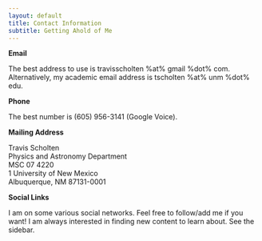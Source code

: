 ```yaml
---
layout: default
title: Contact Information
subtitle: Getting Ahold of Me
---
```

**Email**

The best address to use is travisscholten %at% gmail %dot% com. Alternatively, my academic email address is tscholten %at% unm %dot% edu.

**Phone**

The best number is (605) 956-3141 (Google Voice).

**Mailing Address**

Travis Scholten<br/>
Physics and Astronomy Department<br/>
MSC 07 4220<br/>
1 University of New Mexico<br/>
Albuquerque, NM 87131-0001<br/>

**Social Links**

I am on some various social networks. Feel free to follow/add me if you want! I am always interested in finding new content to learn about.
See the sidebar.
